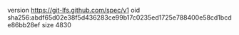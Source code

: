 version https://git-lfs.github.com/spec/v1
oid sha256:abdf65d02e38f5d436283ce99b17c0235ed1725e788400e58cd1bcde86bb28ef
size 4830

